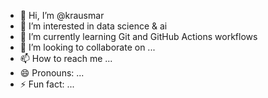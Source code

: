 - 👋 Hi, I’m @krausmar
- 👀 I’m interested in data science & ai
- 🌱 I’m currently learning Git and GitHub Actions workflows
- 💞️ I’m looking to collaborate on ...
- 📫 How to reach me ...
- 😄 Pronouns: ...
- ⚡ Fun fact: ...

<!---
krausmar/krausmar is a ✨ special ✨ repository because its `README.md` (this file) appears on your GitHub profile.
You can click the Preview link to take a look at your changes.
--->
